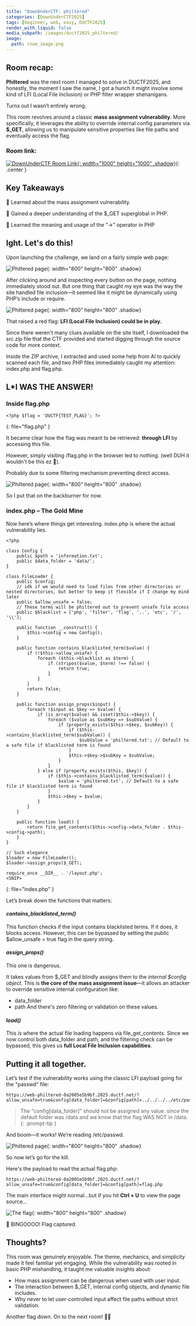 ```yaml
---
title: "DownUnderCTF: philtered"
categories: [DownUnderCTF2025]
tags: [beginner, web, easy, DUCTF2025]
render_with_liquid: false
media_subpath: /images/ductf2025_philtered/
image:
  path: room_image.png
---
```


## Room recap:
**Philtered** was the next room I managed to solve in DUCTF2025, and honestly, the moment I saw the name, I got a hunch it might involve some kind of LFI (Local File Inclusion) or PHP filter wrapper shenanigans.

Turns out I wasn’t entirely wrong.

This room revolves around a classic **mass assignment vulnerability**. More specifically, it leverages the ability to override internal config parameters via **$_GET**, allowing us to manipulate sensitive properties like file paths and eventually access the flag.

### Room link:
[![DownUnderCTF Room Link](room_link.png){: width="1000" height="1000" .shadow}](https://2025.duc.tf/challenges?c=philtered){: .center }

## Key Takeaways

🧠 Learned about the mass assignment vulnerability.

🧠 Gained a deeper understanding of the $_GET superglobal in PHP.

🧠 Learned the meaning and usage of the "->" operator in PHP


## Ight. Let's do this!

Upon launching the challenge, we land on a fairly simple web page:

![Philtered page](index_plain.png){: width="800" height="800" .shadow}

After clicking around and inspecting every button on the page, nothing immediately stood out. 
But one thing that caught my eye was the way the site handled file inclusion—it seemed like it might be dynamically using PHP’s include or require. 

![Philtered page](index_page.png){: width="800" height="800" .shadow}

That raised a red flag: **LFI (Local File Inclusion) could be in play.**

Since there weren't many clues available on the site itself, I downloaded the src.zip file that the CTF provided and started digging through the source code for more context.

Inside the ZIP archive, I extracted and used some help from AI to quickly scanned each file, and two PHP files immediately caught my attention: index.php and flag.php.

## L*I WAS THE ANSWER!

### Inside flag.php
```console
<?php $flag = 'DUCTF{TEST_FLAG}'; ?>
```
{: file="flag.php" }

It became clear how the flag was meant to be retrieved: **through LFI** by accessing this file. 

However, simply visiting /flag.php in the browser led to nothing. (well DUH it wouldn't be this ez 👶).

Probably due to some filtering mechanism preventing direct access.

![Philtered page](empty_flag.png){: width="800" height="800" .shadow}

So I put that on the backburner for now.

### index.php – The Gold Mine

Now here’s where things get interesting. index.php is where the actual vulnerability lies.

```console
<?php

class Config {
    public $path = 'information.txt';
    public $data_folder = 'data/';
}

class FileLoader {
    public $config;
    // idk if we would need to load files from other directories or nested directories, but better to keep it flexible if I change my mind later
    public $allow_unsafe = false;
    // These terms will be philtered out to prevent unsafe file access
    public $blacklist = ['php', 'filter', 'flag', '..', 'etc', '/', '\\'];
    
    public function __construct() {
        $this->config = new Config();
    }
    
    public function contains_blacklisted_term($value) {
        if (!$this->allow_unsafe) {
            foreach ($this->blacklist as $term) {
                if (stripos($value, $term) !== false) {
                    return true;    
                }
            }
        }
        return false;
    }

    public function assign_props($input) {
        foreach ($input as $key => $value) {
            if (is_array($value) && isset($this->$key)) {
                foreach ($value as $subKey => $subValue) {
                    if (property_exists($this->$key, $subKey)) {
                        if ($this->contains_blacklisted_term($subValue)) {
                            $subValue = 'philtered.txt'; // Default to a safe file if blacklisted term is found
                        }
                        $this->$key->$subKey = $subValue;
                    }
                }
            } else if (property_exists($this, $key)) {
                if ($this->contains_blacklisted_term($value)) {
                    $value = 'philtered.txt'; // Default to a safe file if blacklisted term is found
                }
                $this->$key = $value;
            }
        }
    }

    public function load() {
        return file_get_contents($this->config->data_folder . $this->config->path);
    }
}

// Such elegance
$loader = new FileLoader(); 
$loader->assign_props($_GET);

require_once __DIR__ . '/layout.php';
<SNIP>
```
{: file="index.php" }

Let’s break down the functions that matters:

#### *contains_blacklisted_term()* 
This function checks if the input contains blacklisted terms. If it does, it blocks access. However, this can be bypassed by setting the public $allow_unsafe = true flag in the query string.

#### *assign_props()* 
This one is dangerous.

It takes values from $_GET and blindly assigns them to the *internal $config object*. This is **the core of the mass assignment issue**—it allows an attacker to override sensitive internal configuration like:
- data_folder
- path
And there's zero filtering or validation on these values.

#### *load()* 
This is where the actual file loading happens via file_get_contents. Since we now control both data_folder and path, and the filtering check can be bypassed, this gives us **full Local File Inclusion capabilities**.

## Putting it all together.
Let’s test if the vulnerability works using the classic LFI payload going for the "passwd" file:

```console
https://web-philtered-0a2005e5b9bf.2025.ductf.net/?allow_unsafe=true&config[data_folder]=&config[path]=../../../../etc/passwd
```
> The "config[data_folder]" should not be assigned any value. since the default folder was /data and we know that the flag WAS NOT in /data.
{: .prompt-tip }

And boom—it works! We’re reading /etc/passwd.

![Philtered page](etcpasswd.png){: width="800" height="800" .shadow}

So now let’s go for the kill. 

Here's the payload to read the actual flag.php:

```console
https://web-philtered-0a2005e5b9bf.2025.ductf.net/?allow_unsafe=true&config[data_folder]=&config[path]=flag.php
```

The main interface might normal...but if you hit **Ctrl + U** to view the page source…

![The flag](flag_phil.png){: width="800" height="800" .shadow}

🎯 BINGOOOO! Flag captured.
## Thoughts?

This room was genuinely enjoyable. The theme, mechanics, and simplicity made it feel familiar yet engaging. While the vulnerability was rooted in basic PHP mishandling, it taught me valuable insights about:

- How mass assignment can be dangerous when used with user input.
- The interaction between $_GET, internal config objects, and dynamic file includes.
- Why never to let user-controlled input affect file paths without strict validation.

Another flag down. On to the next room! 🔐💥